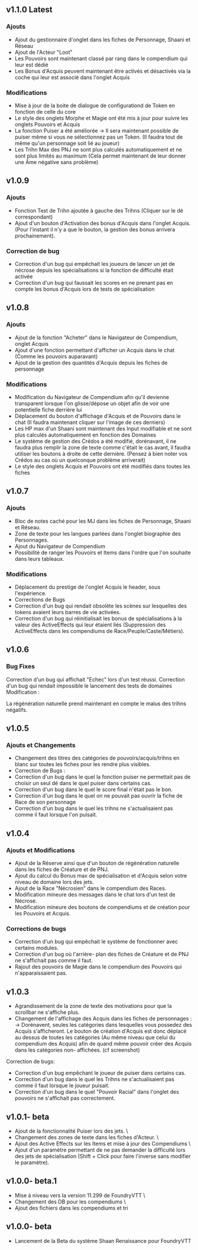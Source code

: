 ## v1.1.0 Latest

### Ajouts
- Ajout du gestionnaire d'onglet dans les fiches de Personnage, Shaani et Réseau
- Ajout de l'Acteur "Loot"
- Les Pouvoirs sont maintenant classé par rang dans le compendium qui leur est dédié
- Les Bonus d'Acquis peuvent maintenant être activés et désactivés via la coche qui leur est associé dans l'onglet Acquis

### Modifications
- Mise à jour de la boite de dialogue de configurationd de Token en fonction de celle du core
- Le style des onglets Morphe et Magie ont été mis à jour pour suivre les onglets Pouvoirs et Acquis
- La fonction Puiser a été améliorée -> Il sera maintenant possible de puiser même si vous ne sélectionnez pas un Token. (Il faudra tout de même qu'un personnage soit lié au joueur)
- Les Trihn Max des PNJ ne sont plus calculés automatiquement et ne sont plus limités au maximum (Cela permet maintenant de leur donner une Âme négative sans problème) 

## v1.0.9

### Ajouts
- Fonction Test de Trihn ajoutée à gauche des Trihns (Cliquer sur le dé correspondant)
- Ajout d'un bouton d'Activation des bonus d'Acquis dans l'onglet Acquis. (Pour l'instant il n'y a que le bouton, la gestion des bonus arrivera prochainement).

### Correction de bug

- Correction d'un bug qui empêchait les joueurs de lancer un jet de nécrose depuis les spécialisations si la fonction de difficulté était activée
- Correction d'un bug qui faussait les scores en ne prenant pas en compte les bonus d'Acquis lors de tests de spécialisation

## v1.0.8

### Ajouts
- Ajout de la fonction "Acheter" dans le Navigateur de Compendium, onglet Acquis
- Ajout d'une fonction permettant d'afficher un Acquis dans le chat (Comme les pouvoirs auparavant)
- Ajout de la gestion des quantités d'Acquis depuis les fiches de personnage

### Modifications
- Modification du Navigateur de Compendium afin qu'il devienne transparent lorsque l'on glisse/dépose un objet afin de voir une potentielle fiche derrière lui
- Déplacement du bouton d'affichage d'Acquis et de Pouvoirs dans le chat (Il faudra maintenant cliquer sur l'image de ces derniers)
- Les HP max d'un Shaani sont maintenant des Input modifiable et ne sont plus calculés automatiquement en fonction des Domaines
- Le système de gestion des Crédos a été modifié, dorénavant, il ne faudra plus remplir la zone de texte comme c'était le cas avant, il faudra utiliser les boutons à droite de cette dernière. (Pensez à bien noter vos Crédos au cas où un quelconque problème arriverait)
- Le style des onglets Acquis et Pouvoirs ont été modifiés dans toutes les fiches

## v1.0.7

### Ajouts
- Bloc de notes caché pour les MJ dans les fiches de Personnage, Shaani et Réseau.
- Zone de texte pour les langues parlées dans l'onglet biographie des Personnages.
- Ajout du Navigateur de Compendium
- Possibilité de ranger les Pouvoirs et Items dans l'ordre que l'on souhaite dans leurs tableaux.

### Modifications
- Déplacement du prestige de l'onglet Acquis le header, sous l'expérience.
- Corrections de Bugs
- Correction d'un bug qui rendait obsolète les scènes sur lesquelles des tokens avaient leurs barres de vie activées.
- Correction d'un bug qui réinitialisait les bonus de spécialisations à la valeur des ActiveEffects qui leur étaient liés (Suppression des ActiveEffects dans les compendiums de Race/Peuple/Caste/Métiers).

## v1.0.6

### Bug Fixes
Correction d'un bug qui affichait "Echec" lors d'un test réussi.
Correction d'un bug qui rendait impossible le lancement des tests de domaines
Modification :

La régénération naturelle prend maintenant en compte le malus des trihns négatifs.

## v1.0.5

### Ajouts et Changements

- Changement des titres des catégories de pouvoirs/acquis/trihns en blanc sur toutes les fiches pour les rendre plus visibles.
- Correction de Bugs :
- Correction d'un bug dans le quel la fonction puiser ne permettait pas de choisir un seul dé dans le quel puiser dans certains cas.
- Correction d'un bug dans le quel le score final n'était pas le bon.
- Correction d'un bug dans le quel on ne pouvait pas ouvrir la fiche de Race de son personnage
- Correction d'un bug dans le quel les trihns ne s'actualisaient pas comme il faut lorsque l'on puisait.

## v1.0.4

### Ajouts et Modifications

- Ajout de la Réserve ainsi que d'un bouton de régénération naturelle dans les fiches de Créature et de PNJ.
- Ajout du calcul du Bonus max de spécialisation et d'Acquis selon votre niveau de domaine lors des jets.
- Ajout de la Race "Nécrosien" dans le compendium des Races.
- Modification mineure des messages dans le chat lors d'un test de Nécrose.
- Modification mineure des boutons de compendiums et de création pour les Pouvoirs et Acquis.

### Corrections de bugs
- Correction d'un bug qui empêchait le système de fonctionner avec certains modules.
- Correction d'un bug où l'arrière- plan des fiches de Créature et de PNJ ne s'affichait pas comme il faut.
- Rajout des pouvoirs de Magie dans le compendium des Pouvoirs qui n'apparaissaient pas.

## v1.0.3

- Agrandissement de la zone de texte des motivations pour que la scrollbar ne s'affiche plus.
- Changement de l'affichage des Acquis dans les fiches de personnages :
-> Dorénavent, seules les catégories dans lesquelles vous possedez des Acquis s'afficheront. Le bouton de création d'Acquis est donc déplacé au dessus de toutes les catégories (Au même niveau que celui du compendium des Acquis) afin de quand même pouvoir créer des Acquis dans les catégories non- affichées. (cf screenshot)

Correction de bugs:
- Correction d'un bug empêchant le joueur de puiser dans certains cas.
- Correction d'un bug dans le quel les Trihns ne s'actualisaient pas comme il faut lorsque le joueur puisait.
- Correction d'un bug dans le quel "Pouvoir Racial" dans l'onglet des pouvoirs ne s'affichait pas correctement.

## v1.0.1- beta

- Ajout de la fonctionnalité Puiser lors des jets. \
- Changement des zones de texte dans les fiches d'Acteur. \
- Ajout des Active Effects sur les Items et mise à jour des Compendiums \
- Ajout d'un paramètre permettant de ne pas demander la difficulté lors des jets de spécialisation (Shift + Click pour faire l'inverse sans modifier le paramètre).


## v1.0.0- beta.1

- Mise à niveau vers la version 11.299 de FoundryVTT \
- Changement des DB pour les compendiums \
- Ajout des fichiers dans les compendiums et tri

## v1.0.0- beta

- Lancement de la Beta du système Shaan Renaissance pour FoundryVTT
